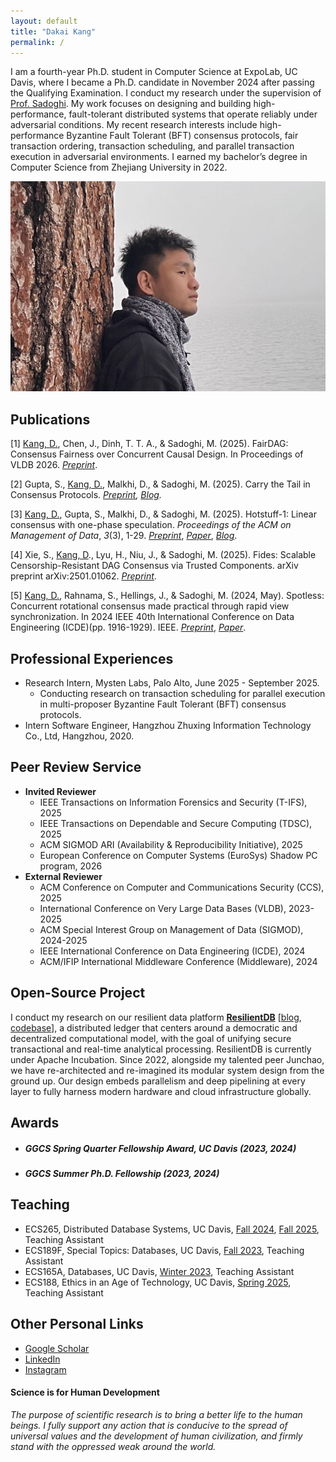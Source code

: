 ```yaml
---
layout: default
title: "Dakai Kang"
permalink: /
---
```


I am a fourth-year Ph.D. student in Computer Science at ExpoLab, UC Davis, where I became a Ph.D. candidate in November 2024 after passing the Qualifying Examination. I conduct my research under the supervision of [Prof. Sadoghi](https://expolab.org). My work focuses on designing and building high-performance, fault-tolerant distributed systems that operate reliably under adversarial conditions. My recent research interests include high-performance Byzantine Fault Tolerant (BFT) consensus protocols, fair transaction ordering, transaction scheduling, and parallel transaction execution in adversarial environments. I earned my bachelor’s degree in Computer Science from Zhejiang University in 2022.


![Screen Shot 2023-03-10 at 7.10.51 PM](./img/dakai.png)



## Publications

[1] <u>Kang, D.</u>, Chen, J., Dinh, T. T. A., & Sadoghi, M. (2025). FairDAG: Consensus Fairness over Concurrent Causal Design. In Proceedings of VLDB 2026. *[Preprint](https://arxiv.org/abs/2504.02194)*.

[2] Gupta, S., <u>Kang, D.</u>, Malkhi, D., & Sadoghi, M. (2025). Carry the Tail in Consensus Protocols. *[Preprint](https://www.arxiv.org/pdf/2508.12173), [Blog](https://decentralizedthoughts.github.io/2025-09-27-carry-the-tail/).* 

[3] <u>Kang, D.</u>, Gupta, S., Malkhi, D., & Sadoghi, M. (2025). Hotstuff-1: Linear consensus with one-phase speculation. *Proceedings of the ACM on Management of Data*, *3*(3), 1-29. [*Preprint*](https://arxiv.org/abs/2408.04728), [*Paper*](https://dl.acm.org/doi/10.1145/3725308), [*Blog*](https://decentralizedthoughts.github.io/2024-08-24-hotstuff1/).

[4] Xie, S., <u>Kang, D</u>., Lyu, H., Niu, J., & Sadoghi, M. (2025). Fides: Scalable Censorship-Resistant DAG Consensus via Trusted Components. arXiv preprint arXiv:2501.01062. [*Preprint*](https://arxiv.org/abs/2501.01062).

[5] <u>Kang, D.</u>, Rahnama, S., Hellings, J., & Sadoghi, M. (2024, May). Spotless: Concurrent rotational consensus made practical through rapid view synchronization. In 2024 IEEE 40th International Conference on Data Engineering (ICDE)(pp. 1916-1929). IEEE. [*Preprint*](https://arxiv.org/abs/2302.02118), [*Paper*](https://ieeexplore.ieee.org/document/10597971/).


## Professional Experiences

- Research Intern, Mysten Labs, Palo Alto, June 2025 - September 2025.
  - Conducting research on transaction scheduling for parallel execution in multi-proposer Byzantine Fault Tolerant (BFT) consensus protocols.
- Intern Software Engineer, Hangzhou Zhuxing Information Technology Co., Ltd, Hangzhou, 2020.



## Peer Review Service

- **Invited Reviewer**
  - IEEE Transactions on Information Forensics and Security (T-IFS), 2025
  - IEEE Transactions on Dependable and Secure Computing (TDSC), 2025
  - ACM SIGMOD ARI (Availability & Reproducibility Initiative), 2025
  - European Conference on Computer Systems (EuroSys) Shadow PC program, 2026
- **External Reviewer**
  - ACM Conference on Computer and Communications Security (CCS), 2025
  - International Conference on Very Large Data Bases (VLDB), 2023-2025
  - ACM Special Interest Group on Management of Data (SIGMOD),  2024-2025
  - IEEE International Conference on Data Engineering (ICDE), 2024
  - ACM/IFIP International Middleware Conference (Middleware), 2024



## Open-Source Project

I conduct my research on our resilient data platform **[ResilientDB](https://resilientdb.incubator.apache.org)** [[blog](https://blog.resilientdb.com), [codebase](https://github.com/resilientdb/resilientdb)], a distributed ledger that centers around a democratic and decentralized computational model, with the goal of unifying secure transactional and real-time analytical processing. ResilientDB is currently under Apache Incubation. Since 2022, alongside my talented peer Junchao, we have re-architected and re-imagined its modular system design from the ground up. Our design embeds parallelism and deep pipelining at every layer to fully harness modern hardware and cloud infrastructure globally.




## Awards

- ##### GGCS Spring Quarter Fellowship Award, UC Davis (2023, 2024)
- ##### GGCS Summer Ph.D. Fellowship (2023, 2024)



## Teaching

- ECS265, Distributed Database Systems, UC Davis, [Fall 2024](https://expolab.org/ecs265-fall2024.html), [Fall 2025](https://expolab.org/ecs265-fall2024.html), Teaching Assistant
- ECS189F, Special Topics: Databases, UC Davis, [Fall 2023](https://expolab.org/ecs189f-fall-2023/index.html), Teaching Assistant
- ECS165A, Databases, UC Davis, [Winter 2023](https://expolab.org/ecs165a-winter2023.html), Teaching Assistant
- ECS188, Ethics in an Age of Technology, UC Davis, [Spring 2025](https://ethics.expolab.org/#/), Teaching Assistant



## Other Personal Links

- [Google Scholar](https://scholar.google.com/citations?hl=en&user=Ut1KRqoAAAAJ)
- [LinkedIn](https://www.linkedin.com/in/dakai-kang-288451227/)
- [Instagram](https://www.instagram.com/dakaikang4/)


#### Science is for Human Development
*The purpose of scientific research is to bring a better life to the human beings. I fully support any action that is conducive to the spread of universal values and the development of human civilization, and firmly stand with the oppressed weak around the world.*